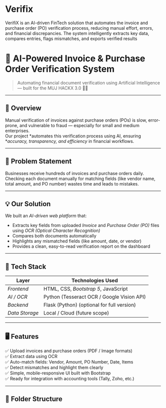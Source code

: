 # Verifix
VerifiX is an AI-driven FinTech solution that automates the invoice and purchase order (PO) verification process, reducing manual effort, errors, and financial discrepancies. The system intelligently extracts key data, compares entries, flags mismatches, and exports verified results
# 🧾 AI-Powered Invoice & Purchase Order Verification System

> Automating financial document verification using Artificial Intelligence — built for the MUJ HACKX 3.0 🧠💡  

---

## 🚀 Overview

Manual verification of invoices against purchase orders (POs) is slow, error-prone, and vulnerable to fraud — especially for small and medium enterprises.  
Our project *automates this verification process using AI, ensuring **accuracy, transparency, and efficiency* in financial workflows.

---

## 🎯 Problem Statement

Businesses receive hundreds of invoices and purchase orders daily.  
Checking each document manually for matching fields (like vendor name, total amount, and PO number) wastes time and leads to mistakes.

---

## 💡 Our Solution

We built an *AI-driven web platform* that:
- Extracts key fields from uploaded *Invoice* and *Purchase Order (PO)* files using *OCR (Optical Character Recognition)*  
- Compares both documents automatically  
- Highlights any mismatched fields (like amount, date, or vendor)  
- Provides a clean, easy-to-read verification report on the dashboard  

---

## 🧠 Tech Stack

| Layer | Technologies Used |
|-------|--------------------|
| *Frontend* | HTML, CSS, *Bootstrap 5*, JavaScript |
| *AI / OCR* | Python (Tesseract OCR / Google Vision API) |
| *Backend* | Flask (Python) (optional for full version) |
| *Data Storage* | Local / Cloud (future scope) |

---

## 🖥 Features

✅ Upload invoices and purchase orders (PDF / Image formats)  
✅ Extract data using OCR  
✅ Auto-match fields: Vendor, Amount, PO Number, Date, Items  
✅ Detect mismatches and highlight them clearly  
✅ Simple, mobile-responsive UI built with Bootstrap  
✅ Ready for integration with accounting tools (Tally, Zoho, etc.)

---

## 📁 Folder Structure
